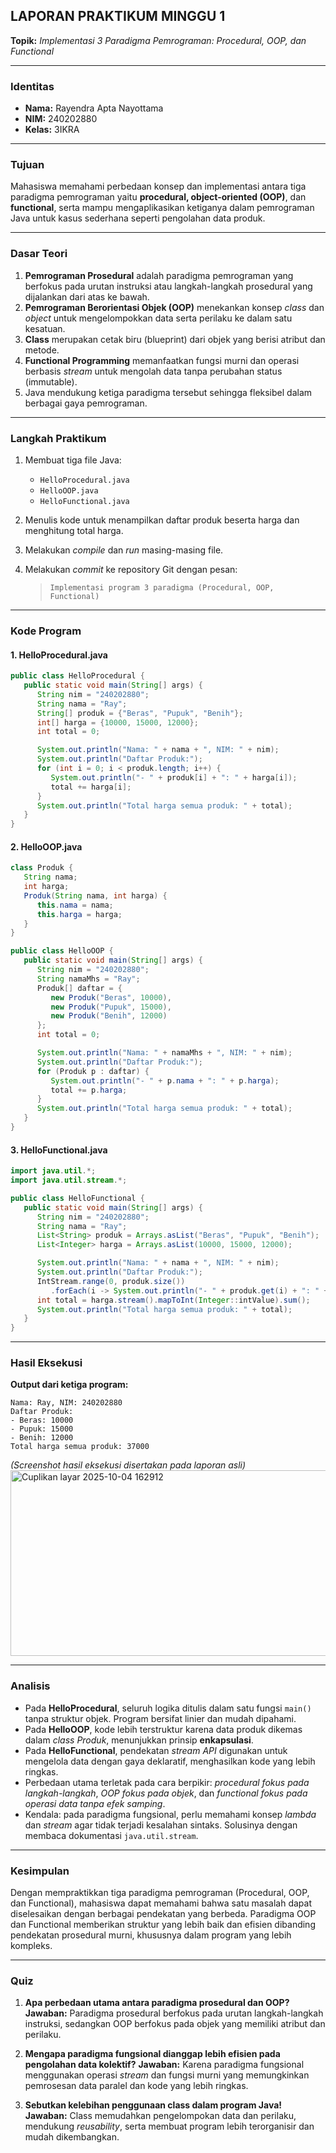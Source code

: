 ## **LAPORAN PRAKTIKUM MINGGU 1**

**Topik:** *Implementasi 3 Paradigma Pemrograman: Procedural, OOP, dan Functional*

---

### **Identitas**

* **Nama:** Rayendra Apta Nayottama
* **NIM:** 240202880
* **Kelas:** 3IKRA

---

### **Tujuan**

Mahasiswa memahami perbedaan konsep dan implementasi antara tiga paradigma pemrograman yaitu **procedural, object-oriented (OOP)**, dan **functional**, serta mampu mengaplikasikan ketiganya dalam pemrograman Java untuk kasus sederhana seperti pengolahan data produk.

---

### **Dasar Teori**

1. **Pemrograman Prosedural** adalah paradigma pemrograman yang berfokus pada urutan instruksi atau langkah-langkah prosedural yang dijalankan dari atas ke bawah.
2. **Pemrograman Berorientasi Objek (OOP)** menekankan konsep *class* dan *object* untuk mengelompokkan data serta perilaku ke dalam satu kesatuan.
3. **Class** merupakan cetak biru (blueprint) dari objek yang berisi atribut dan metode.
4. **Functional Programming** memanfaatkan fungsi murni dan operasi berbasis *stream* untuk mengolah data tanpa perubahan status (immutable).
5. Java mendukung ketiga paradigma tersebut sehingga fleksibel dalam berbagai gaya pemrograman.

---

### **Langkah Praktikum**

1. Membuat tiga file Java:

   * `HelloProcedural.java`
   * `HelloOOP.java`
   * `HelloFunctional.java`
2. Menulis kode untuk menampilkan daftar produk beserta harga dan menghitung total harga.
3. Melakukan *compile* dan *run* masing-masing file.
4. Melakukan *commit* ke repository Git dengan pesan:

   > `Implementasi program 3 paradigma (Procedural, OOP, Functional)`

---

### **Kode Program**

#### **1. HelloProcedural.java**

```java
public class HelloProcedural {
   public static void main(String[] args) {
      String nim = "240202880";
      String nama = "Ray";
      String[] produk = {"Beras", "Pupuk", "Benih"};
      int[] harga = {10000, 15000, 12000};
      int total = 0;

      System.out.println("Nama: " + nama + ", NIM: " + nim);
      System.out.println("Daftar Produk:");
      for (int i = 0; i < produk.length; i++) {
         System.out.println("- " + produk[i] + ": " + harga[i]);
         total += harga[i];
      }
      System.out.println("Total harga semua produk: " + total);
   }
}
```

#### **2. HelloOOP.java**

```java
class Produk {
   String nama;
   int harga;
   Produk(String nama, int harga) {
      this.nama = nama;
      this.harga = harga;
   }
}

public class HelloOOP { 
   public static void main(String[] args) {
      String nim = "240202880";
      String namaMhs = "Ray";
      Produk[] daftar = {
         new Produk("Beras", 10000),
         new Produk("Pupuk", 15000),
         new Produk("Benih", 12000)
      }; 
      int total = 0;

      System.out.println("Nama: " + namaMhs + ", NIM: " + nim);
      System.out.println("Daftar Produk:");
      for (Produk p : daftar) {
         System.out.println("- " + p.nama + ": " + p.harga);
         total += p.harga;
      }
      System.out.println("Total harga semua produk: " + total);
   }
}
```

#### **3. HelloFunctional.java**

```java
import java.util.*;
import java.util.stream.*;

public class HelloFunctional {
   public static void main(String[] args) {
      String nim = "240202880";
      String nama = "Ray";
      List<String> produk = Arrays.asList("Beras", "Pupuk", "Benih");
      List<Integer> harga = Arrays.asList(10000, 15000, 12000);

      System.out.println("Nama: " + nama + ", NIM: " + nim);
      System.out.println("Daftar Produk:");
      IntStream.range(0, produk.size())
         .forEach(i -> System.out.println("- " + produk.get(i) + ": " + harga.get(i)));
      int total = harga.stream().mapToInt(Integer::intValue).sum();
      System.out.println("Total harga semua produk: " + total);
   }
}
```

---

### **Hasil Eksekusi**

**Output dari ketiga program:**

```
Nama: Ray, NIM: 240202880
Daftar Produk:
- Beras: 10000
- Pupuk: 15000
- Benih: 12000
Total harga semua produk: 37000
```

*(Screenshot hasil eksekusi disertakan pada laporan asli)*
<img width="1202" height="297" alt="Cuplikan layar 2025-10-04 162912" src="https://github.com/user-attachments/assets/d48f8449-08a9-41fc-8f9c-ab1af0dea95f" />

---

### **Analisis**

* Pada **HelloProcedural**, seluruh logika ditulis dalam satu fungsi `main()` tanpa struktur objek. Program bersifat linier dan mudah dipahami.
* Pada **HelloOOP**, kode lebih terstruktur karena data produk dikemas dalam *class Produk*, menunjukkan prinsip **enkapsulasi**.
* Pada **HelloFunctional**, pendekatan *stream API* digunakan untuk mengelola data dengan gaya deklaratif, menghasilkan kode yang lebih ringkas.
* Perbedaan utama terletak pada cara berpikir: *procedural fokus pada langkah-langkah*, *OOP fokus pada objek*, dan *functional fokus pada operasi data tanpa efek samping*.
* Kendala: pada paradigma fungsional, perlu memahami konsep *lambda* dan *stream* agar tidak terjadi kesalahan sintaks. Solusinya dengan membaca dokumentasi `java.util.stream`.

---

### **Kesimpulan**

Dengan mempraktikkan tiga paradigma pemrograman (Procedural, OOP, dan Functional), mahasiswa dapat memahami bahwa satu masalah dapat diselesaikan dengan berbagai pendekatan yang berbeda.
Paradigma OOP dan Functional memberikan struktur yang lebih baik dan efisien dibanding pendekatan prosedural murni, khususnya dalam program yang lebih kompleks.

---

### **Quiz**

1. **Apa perbedaan utama antara paradigma prosedural dan OOP?**
   **Jawaban:** Paradigma prosedural berfokus pada urutan langkah-langkah instruksi, sedangkan OOP berfokus pada objek yang memiliki atribut dan perilaku.

2. **Mengapa paradigma fungsional dianggap lebih efisien pada pengolahan data kolektif?**
   **Jawaban:** Karena paradigma fungsional menggunakan operasi *stream* dan fungsi murni yang memungkinkan pemrosesan data paralel dan kode yang lebih ringkas.

3. **Sebutkan kelebihan penggunaan class dalam program Java!**
   **Jawaban:** Class memudahkan pengelompokan data dan perilaku, mendukung *reusability*, serta membuat program lebih terorganisir dan mudah dikembangkan.

